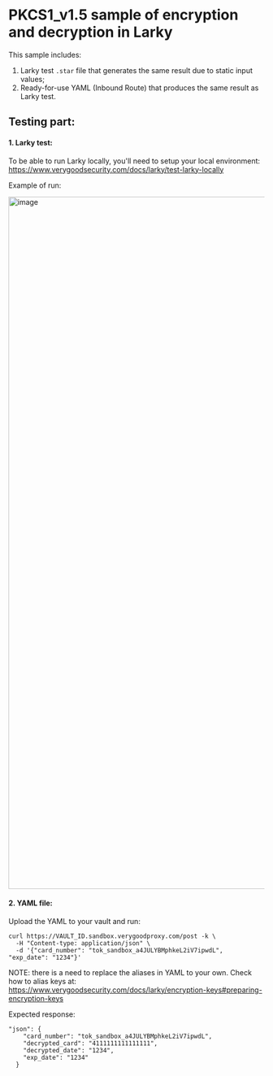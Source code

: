# PKCS1_v1.5 sample of encryption and decryption in Larky

This sample includes:
1. Larky test `.star` file that generates the same result due to static input values;
2. Ready-for-use YAML (Inbound Route) that produces the same result as Larky test.

## Testing part:

#### 1. Larky test:

To be able to run Larky locally, you'll need to setup your local environment:
https://www.verygoodsecurity.com/docs/larky/test-larky-locally

Example of run:

<img width="1363" alt="image" src="https://user-images.githubusercontent.com/78090218/193460229-f382dbb8-dc2d-4068-a43e-2ffd5eb24a57.png">

#### 2. YAML file:

Upload the YAML to your vault and run:
```
curl https://VAULT_ID.sandbox.verygoodproxy.com/post -k \
  -H "Content-type: application/json" \
  -d '{"card_number": "tok_sandbox_a4JULYBMphkeL2iV7ipwdL", "exp_date": "1234"}'
```

NOTE: there is a need to replace the aliases in YAML to your own. Check how to alias keys at:
https://www.verygoodsecurity.com/docs/larky/encryption-keys#preparing-encryption-keys

Expected response:
```
"json": {
    "card_number": "tok_sandbox_a4JULYBMphkeL2iV7ipwdL",
    "decrypted_card": "4111111111111111",
    "decrypted_date": "1234",
    "exp_date": "1234"
  }
```

